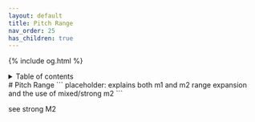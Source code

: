 ```yaml
---
layout: default
title: Pitch Range
nav_order: 25
has_children: true
---
```

{% include og.html %}
<details closed markdown="block">
  <summary>
    Table of contents
  </summary>
{: .text-delta }
1. TOC
{:toc}
</details>
# Pitch Range
```
placeholder: explains both m1 and m2 range expansion and the use of mixed/strong m2
```

see strong M2
